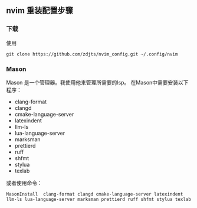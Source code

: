 ## nvim 重装配置步骤

### 下载

使用

```shell
git clone https://github.com/zdjts/nvim_config.git ~/.config/nvim
```

### Mason

Mason 是一个管理器。我使用他来管理所需要的lsp。
在Mason中需要安装以下程序：

- clang-format
- clangd
- cmake-language-server
- latexindent
- llm-ls
- lua-language-server
- marksman
- prettierd
- ruff
- shfmt
- stylua
- texlab

或者使用命令：

`MasonInstall 
clang-format
clangd
cmake-language-server
latexindent
llm-ls
lua-language-server
marksman
prettierd
ruff
shfmt
stylua
texlab
`
